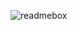 ![readmebox](https://github.com/XbabySharkX/XbabySharkX/assets/25226136/ef6b37b6-6b73-4ee4-9336-59be5645b7c2)
